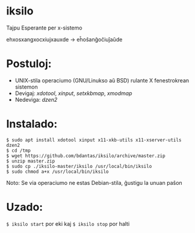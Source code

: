# iksilo
Tajpu Esperante per x-sistemo

ehxosxangxocxiujxauxde -> eĥoŝanĝoĉiuĵaŭde

# Postuloj:
- UNIX-stila operaciumo (GNU/Linukso aŭ BSD) rulante X fenestrokrean sistemon
- Devigaj: *xdotool*, *xinput*, *setxkbmap*, *xmodmap*
- Nedeviga: *dzen2*

# Instalado:
```
$ sudo apt install xdotool xinput x11-xkb-utils x11-xserver-utils dzen2
$ cd /tmp
$ wget https://github.com/bdantas/iksilo/archive/master.zip
$ unzip master.zip
$ sudo cp ./iksilo-master/iksilo /usr/local/bin/iksilo
$ sudo chmod a+x /usr/local/bin/iksilo
```
Noto: Se via operaciumo ne estas Debian-stila, ĝustigu la unuan paŝon

# Uzado:
`$ iksilo start` por eki kaj `$ iksilo stop` por halti
